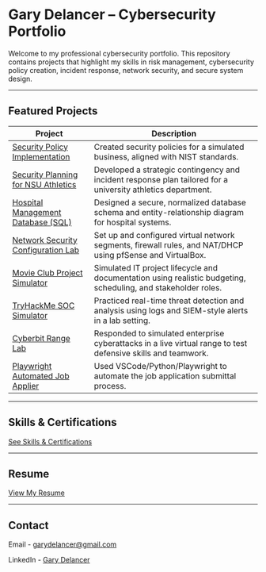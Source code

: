 # Gary Delancer – Cybersecurity Portfolio

Welcome to my professional cybersecurity portfolio. This repository contains projects that highlight my skills in risk management, cybersecurity policy creation, incident response, network security, and secure system design.

---

## Featured Projects

| Project | Description |
|--------|-------------|
|  [Security Policy Implementation](./projects/mb-business-policy-implementation) | Created security policies for a simulated business, aligned with NIST standards. |
|  [Security Planning for NSU Athletics](./projects/strategic-security-plan) | Developed a strategic contingency and incident response plan tailored for a university athletics department. |
|  [Hospital Management Database (SQL)](./projects/hospital-database-project) | Designed a secure, normalized database schema and entity-relationship diagram for hospital systems. |
|  [Network Security Configuration Lab](./projects/network-security-configuration-lab) | Set up and configured virtual network segments, firewall rules, and NAT/DHCP using pfSense and VirtualBox. |
|  [Movie Club Project Simulator](./projects/movie-club-project-simulator) | Simulated IT project lifecycle and documentation using realistic budgeting, scheduling, and stakeholder roles. |
|  [TryHackMe SOC Simulator](./projects/tryhackme-soc-simulator) | Practiced real-time threat detection and analysis using logs and SIEM-style alerts in a lab setting. |
|  [Cyberbit Range Lab](./projects/cyberbit-range-lab) | Responded to simulated enterprise cyberattacks in a live virtual range to test defensive skills and teamwork. |
|  [Playwright Automated Job Applier](./) | Used VSCode/Python/Playwright to automate the job application submittal process. |

---

## Skills & Certifications
[See Skills & Certifications](./skills-certifications.md)

---

## Resume

[View My Resume](https://github.com/user-attachments/files/20711059/GaryDelancer.pdf)



---

## Contact

Email - garydelancer@gmail.com


LinkedIn - [Gary Delancer](https://www.linkedin.com/in/gary-delancer-100933198/)
